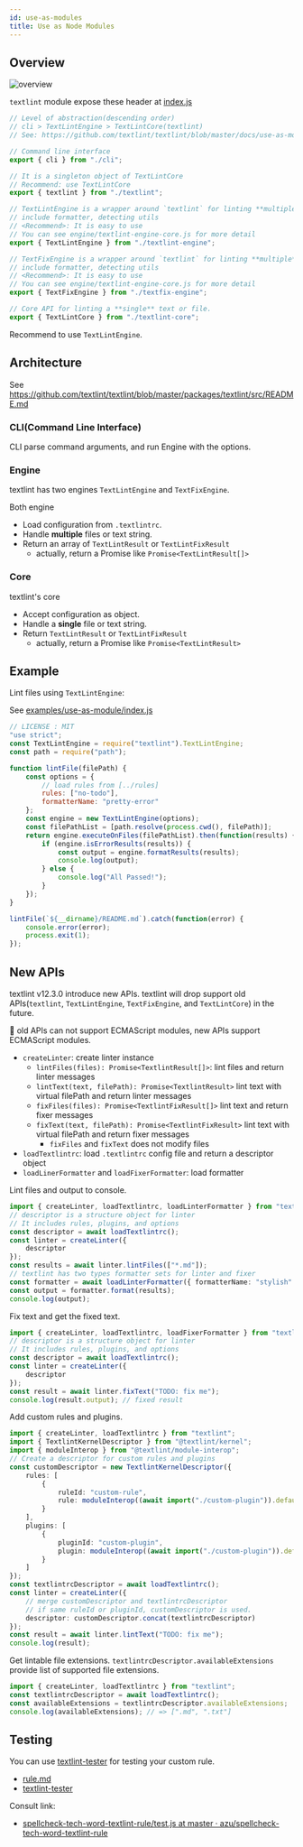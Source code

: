 ```yaml
---
id: use-as-modules
title: Use as Node Modules
---
```


## Overview

![overview](assets/architecture.png)

`textlint` module expose these header at [index.js](https://github.com/textlint/textlint/blob/master/packages/textlint/src/index.ts)

```js
// Level of abstraction(descending order)
// cli > TextLintEngine > TextLintCore(textlint)
// See: https://github.com/textlint/textlint/blob/master/docs/use-as-modules.md

// Command line interface
export { cli } from "./cli";

// It is a singleton object of TextLintCore
// Recommend: use TextLintCore
export { textlint } from "./textlint";

// TextLintEngine is a wrapper around `textlint` for linting **multiple** files
// include formatter, detecting utils
// <Recommend>: It is easy to use
// You can see engine/textlint-engine-core.js for more detail
export { TextLintEngine } from "./textlint-engine";

// TextFixEngine is a wrapper around `textlint` for linting **multiple** files
// include formatter, detecting utils
// <Recommend>: It is easy to use
// You can see engine/textlint-engine-core.js for more detail
export { TextFixEngine } from "./textfix-engine";

// Core API for linting a **single** text or file.
export { TextLintCore } from "./textlint-core";
```

Recommend to use `TextLintEngine`.

## Architecture

See <https://github.com/textlint/textlint/blob/master/packages/textlint/src/README.md>

### CLI(Command Line Interface)

CLI parse command arguments, and run Engine with the options.

### Engine

textlint has two engines `TextLintEngine` and `TextFixEngine`.

Both engine

- Load configuration from `.textlintrc`.
- Handle **multiple** files or text string.
- Return an array of `TextLintResult` or `TextLintFixResult`
    - actually, return a Promise like `Promise<TextLintResult[]>`

### Core

textlint's core

- Accept configuration as object.
- Handle a **single** file or text string.
- Return `TextLintResult` or `TextLintFixResult`
    - actually, return a Promise like `Promise<TextLintResult>`

## Example

Lint files using `TextLintEngine`:

See [examples/use-as-module/index.js](https://github.com/textlint/textlint/blob/master/examples/use-as-module/index.js)

```js
// LICENSE : MIT
"use strict";
const TextLintEngine = require("textlint").TextLintEngine;
const path = require("path");

function lintFile(filePath) {
    const options = {
        // load rules from [../rules]
        rules: ["no-todo"],
        formatterName: "pretty-error"
    };
    const engine = new TextLintEngine(options);
    const filePathList = [path.resolve(process.cwd(), filePath)];
    return engine.executeOnFiles(filePathList).then(function(results) {
        if (engine.isErrorResults(results)) {
            const output = engine.formatResults(results);
            console.log(output);
        } else {
            console.log("All Passed!");
        }
    });
}

lintFile(`${__dirname}/README.md`).catch(function(error) {
    console.error(error);
    process.exit(1);
});
```

## New APIs

textlint v12.3.0 introduce new APIs.
textlint will drop support old APIs(`textlint`, `TextLintEngine`, `TextFixEngine`, and `TextLintCore`) in the future.

:memo: old APIs can not support ECMAScript modules, new APIs support ECMAScript modules.

- `createLinter`: create linter instance
    - `lintFiles(files): Promise<TextlintResult[]>`: lint files and return linter messages
    - `lintText(text, filePath): Promise<TextlintResult>` lint text with virtual filePath and return linter messages
    - `fixFiles(files): Promise<TextlintFixResult[]>` lint text and return fixer messages
    - `fixText(text, filePath): Promise<TextlintFixResult>` lint text with virtual filePath and return fixer messages
        - `fixFiles` and `fixText` does not modify files
- `loadTextlintrc`: load `.textlintrc` config file and return a descriptor object
- `loadLinerFormatter` and `loadFixerFormatter`: load formatter

Lint files and output to console.

```ts
import { createLinter, loadTextlintrc, loadLinterFormatter } from "textlint";
// descriptor is a structure object for linter
// It includes rules, plugins, and options
const descriptor = await loadTextlintrc();
const linter = createLinter({
    descriptor
});
const results = await linter.lintFiles(["*.md"]);
// textlint has two types formatter sets for linter and fixer
const formatter = await loadLinterFormatter({ formatterName: "stylish" })
const output = formatter.format(results);
console.log(output);
```

Fix text and get the fixed text.

```ts
import { createLinter, loadTextlintrc, loadFixerFormatter } from "textlint";
// descriptor is a structure object for linter
// It includes rules, plugins, and options
const descriptor = await loadTextlintrc();
const linter = createLinter({
    descriptor
});
const result = await linter.fixText("TODO: fix me");
console.log(result.output); // fixed result
```

Add custom rules and plugins.

```ts
import { createLinter, loadTextlintrc } from "textlint";
import { TextlintKernelDescriptor } from "@textlint/kernel";
import { moduleInterop } from "@textlint/module-interop";
// Create a descriptor for custom rules and plugins
const customDescriptor = new TextlintKernelDescriptor({
    rules: [
        {
            ruleId: "custom-rule",
            rule: moduleInterop((await import("./custom-plugin")).default)
        }
    ],
    plugins: [
        {
            pluginId: "custom-plugin",
            plugin: moduleInterop((await import("./custom-plugin")).default)
        }
    ]
});
const textlintrcDescriptor = await loadTextlintrc();
const linter = createLinter({
    // merge customDescriptor and textlintrcDescriptor
    // if same ruleId or pluginId, customDescriptor is used.
    descriptor: customDescriptor.concat(textlintrcDescriptor)
});
const result = await linter.lintText("TODO: fix me");
console.log(result);
```

Get lintable file extensions.
`textlintrcDescriptor.availableExtensions` provide list of supported file extensions.

```ts
import { createLinter, loadTextlintrc } from "textlint";
const textlintrcDescriptor = await loadTextlintrc();
const availableExtensions = textlintrcDescriptor.availableExtensions;
console.log(availableExtensions); // => [".md", ".txt"]
```

## Testing

You can use [textlint-tester](https://www.npmjs.com/package/textlint-tester) for testing your custom rule.

- [rule.md](./rule.md)
- [textlint-tester](https://www.npmjs.com/package/textlint-tester "textlint-tester")

Consult link:

- [spellcheck-tech-word-textlint-rule/test.js at master · azu/spellcheck-tech-word-textlint-rule](https://github.com/azu/textlint-rule-spellcheck-tech-word/blob/master/test/test.js "spellcheck-tech-word-textlint-rule/test.js at master · azu/spellcheck-tech-word-textlint-rule")
